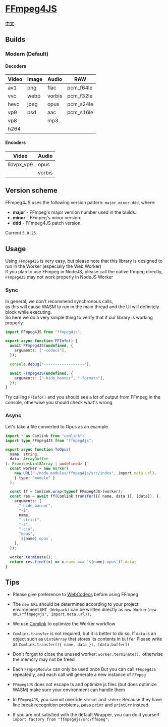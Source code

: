 # [FFmpeg4JS](https://www.npmjs.com/package/ffmpeg4js)

[中文](https://github.com/Aloento/MusiLand/blob/master/README-CN.md)

## Builds

### Modern (Default)

#### Decoders

| Video | Image | Audio  | RAW       |
| ----- | ----- | ------ | --------- |
| av1   | png   | flac   | pcm_f64le |
| vvc   | webp  | vorbis | pcm_f32le |
| hevc  | jpeg  | opus   | pcm_s24le |
| vp9   | psd   | aac    | pcm_s16le |
| vp8   |       | mp3    |           |
| h264  |       |        |

#### Encoders

| Video      | Audio  |
| ---------- | ------ |
| libvpx_vp9 | opus   |
|            | vorbis |

## Version scheme

FFmpeg4JS uses the following version pattern: `major.minor.ddd`, where:

- **major** - FFmpeg's major version number used in the builds.
- **minor** - FFmpeg's minor version.
- **ddd** - FFmpeg4JS patch version.

Current `5.0.25`

## Usage

Using `FFmpeg4JS` is very easy, but please note that this library is designed to run in the Worker (especially the Web Worker)  
If you plan to use FFmpeg in NodeJS, please call the native ffmpeg directly, `FFmpeg4JS` may not work properly in NodeJS Worker

### Sync

In general, we don't recommend synchronous calls,  
as this will cause WASM to run in the main thread and the UI will definitely block while executing.  
So here we do a very simple thing to verify that if our library is working properly

```ts
import FFmpeg4JS from "ffmpeg4js";

export async function FFInfo() {
  await FFmpeg4JS(undefined, {
    arguments: ["-codecs"],
  });

  console.debug("------------------");

  await FFmpeg4JS(undefined, {
    arguments: ["-hide_banner", "-formats"],
  });
}
```

Try calling `FFInfo()` and you should see a lot of output from FFmpeg in the console, otherwise you should check what's wrong

### Async

Let's take a file converted to Opus as an example

```ts
import * as Comlink from "comlink";
import type FFmpeg4JS from "ffmpeg4js";

export async function ToOpus(
  name: string,
  data: ArrayBuffer
): Promise<Uint8Array | undefined> {
  const worker = new Worker(
    new URL("~/node_modules/ffmpeg4js/src/index", import.meta.url),
    { type: "module" }
  );

  const ff = Comlink.wrap<typeof FFmpeg4JS>(worker);
  const res = await ff(Comlink.transfer([{ name, data }], [data]), {
    arguments: [
      "-hide_banner",
      "-i",
      name,
      "-strict",
      "-2",
      "-c:a",
      "opus",
      `${name}.opus`,
    ],
  });

  worker.terminate();
  return res.find((x) => x.name === `${name}.opus`)?.data;
}
```

## Tips

- Please give preference to [WebCodecs](https://aloen.to/Program/FrontEnd/WebCodecs/%E8%AE%BA%E4%BD%BF%E7%94%A8WebCodecs%E5%AF%B9%E8%A7%86%E9%A2%91%E8%BF%9B%E8%A1%8C%E5%A4%84%E7%90%86/) before using FFmpeg

- The `new URL` should be determined according to your project environment
  `UMI (Webpack)` can be written directly as `new Worker(new URL("ffmpeg4js", import.meta.url));`

- We use [Comlink](https://github.com/GoogleChromeLabs/comlink) to optimize the Worker workflow

- `Comlink.transfer` is not required, but it is better to do so.
  If `data` is an object such as `Uint8Array` that stores its contents in `buffer`
  Please write as `Comlink.transfer([{ name, data }], [data.buffer])`

- Don't forget to close the unused worker: `worker.terminate();` otherwise the memory may not be freed

- Each `FFmpegModule` can only be used once
  But you can call `FFmpeg4JS` repeatedly, and each call will generate a new instance of `FFmpeg`

- `FFmpeg4JS` does not escape ts and optimize js files (but does optimize WASM)
  make sure your environment can handle them

- In `FFmpeg4JS`, you cannot override `stdout` and `stderr`
  Because they have line break recognition problems, pass `print` and `printErr` instead

- If you are not satisfied with the default Wrapper, you can do it yourself
  `import factory from "ffmpeg4js/src/ffmpeg";`
